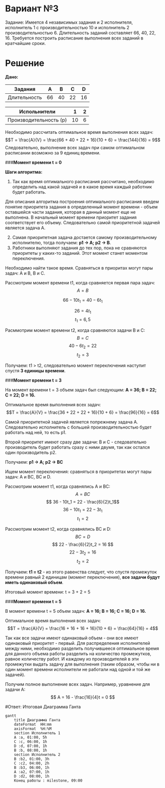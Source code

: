 # Вариант №3
Задание: Имеется 4 независимых задания и 2 исполнителя, исполнитель 1 с производительностью 10 и исполнитель 2 производительностью 6. Длительность заданий составляет 66, 40, 22, 16. Требуется построить расписание выполнения всех заданий в кратчайшие сроки.
# Решение
**Дано:** 

| Задания     | A  | B  | C  | D  |         
| ----------- | -- | -- | -- | -- |
| Длительность | 66 | 40 | 22 | 16 | 

| Испольнители     | 1  | 2  |
| ----------- | -- | -- |
| Производительность (p) | 10 | 6 |

Необходимо рассчитать оптимальное время выполнения всех задач: 
$$T = \frac{A}{V} = \frac{66  + 40 + 22 + 16}{10 + 6} = \frac{144}{16} = 9$$
Следовательно, выполнение всех задач при самом оптимальном расписании возможно за 9 единиц времени.

###**Момент времени t = 0**

**Шаги алгоритма:**

1. Так как время оптимального расписания рассчитано, необходимо определить над какой задачей и в какое время каждый работник будет работать.

 Для описания алгоритма построения оптимального расписания введем понятие приоритета задания в определенный момент времени - объем оставшейся части задания, которая в данный момент еще не выполнена. В начальный момент времени приоритет задания соответствует его объему. Следовательно самой приоритетной задачей является задача А. 

2. Самая приоритетная задача достается самому производительному исполнителю, тогда получаем: **p1 → A; p2 → B**. 
3. Работники выполняют задания до тех пор, пока не сравняются приоритеты у каких-то заданий. Этот момент станет моментом переключения.

Необходимо найти такое время. Сравняться в приоритах могут пары задач: A и B, B и C.

Рассмотрим момент времени t1, когда сравняется первая пара задач: 
$$A=B$$

$$ 66-10t_1 = 40-6t_1 $$

$$ 26 = 4t_1$$
$$ t_1 = 6,5$$

Расммотрим момент времени t2, когда сравняются задачи B и C: 
$$ B = C$$ 
$$ 40 - 6t_2 = 22$$
$$ t_2 = 3$$

Получаем: t1 > t2, следовательно момент переключения наступит спустя **3 единицы времени**.

###**Момент времени t = 3**

На момент времени t = 3 объем задач был следующим: **А = 36; B = 22; C = 22; D = 16.**

Оптимальное время выполнения всех задач: 
$$T = \frac{A}{V} = \frac{36  + 22 + 22 + 16}{10 + 6} = \frac{96}{16} = 6$$

Самой приоритетной задачей является попрежнему задача А. Следовательно исполнитель с большей производительностью будет работать над ней, то есть p1. 

Второй приоритет имеют сразу две задачи: B и C - следовательно производитель будет работать сразу с ними двумя, так как остался один производитель p2. 

Получаем: **p1 → A; p2 → BС**

Ищем момент переключения: сравняться в приоритетах могут пары задач: A и BC, BC и D. 

Рассмотрим момент t1, когда сравнялись A и BC: 
$$ A = BC$$
$$ 36 - 10t_1 = 22 - \frac{6}{2}t_1$$
$$ 36 - 10t_1 = 22 - 3t_1$$
$$ t_1 = 2$$

Рассмотрим момент t2, когда сравнялись BC и D: 
$$ BC = D $$
$$ 22 - \frac{6}{2}t_2 = 16 $$
$$ 22 - 3t_2 = 16$$
$$ t_2 = 2$$ 

Получаем: **t1 = t2** - из этого равенства следует, что спустя промежуток времени равный 2 единицам (момент переключения), **все задачи будут иметь одинаковый объем**. 

Итоговый момент времени: t = 3 + 2 = 5

###**Момент времени t = 5**

В момент времени t = 5 объем задач: **А = 16; B = 16; C = 16; D = 16.**

Оптимальное время выполнения всех задач: 
$$T = \frac{A}{V} = \frac{16  + 16 + 16 + 16}{10 + 6} = \frac{64}{16} = 4$$

Так как все задачи имеют одинаковый объем - они все имеют одинаковый приоритет - первый. Для распределения исполнителей между ними, необходимо разделить получившееся оптимальное время для данного объема работы разделить на количество промежутков, равное количеству работ. И каждому из производителей в эти промежутки выдать задачу для выполнения (таким образом, чтобы ни в один момент времени исполнители не работали над одной и той же задачей). 

Получим полное выполнение всех задач. Например, уравнение для задачи A:
$$ A = 16 - \frac{16}{4}t = 0 $$

#Ответ: Итоговая Диаграмма Ганта

```mermaid
gantt
    title Диаграмма Ганта
    dateFormat  HH:mm
    axisFormat  %H:%M
    section Исполнитель 1
    A :a, 01:00, 5h
    C :c, 06:00, 1h
    D :d, 07:00, 1h
    B :b, 08:00, 1h
    section Исполнитель 2
    B :b2, 01:00, 3h
    C :c2, 04:00, 2h
    B :b3, 06:00, 1h
    A :a2, 07:00, 1h
    D :d2, 08:00, 1h
    Конец работы : milestone, 09:00